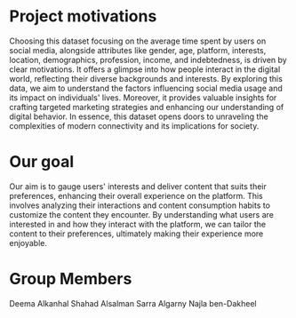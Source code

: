 # Project motivations
Choosing this dataset focusing on the average time spent by users on social media, alongside attributes like gender, age, platform, interests, location, demographics, profession, income, and indebtedness, is driven by clear motivations. It offers a glimpse into how people interact in the digital world, reflecting their diverse backgrounds and interests. By exploring this data, we aim to understand the factors influencing social media usage and its impact on individuals' lives. Moreover, it provides valuable insights for crafting targeted marketing strategies and enhancing our understanding of digital behavior. In essence, this dataset opens doors to unraveling the complexities of modern connectivity and its implications for society.


# Our goal 
Our aim is to gauge users' interests and deliver content that suits their preferences, enhancing their overall experience on the platform. This involves analyzing their interactions and content consumption habits to customize the content they encounter. By understanding what users are interested in and how they interact with the platform, we can tailor the content to their preferences, ultimately making their experience more enjoyable.


# Group Members
Deema Alkanhal 
Shahad Alsalman
Sarra Algarny
Najla ben-Dakheel
